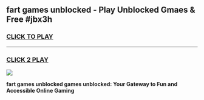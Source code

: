 
## fart games unblocked - Play Unblocked Gmaes & Free #jbx3h
<h3>
<a href="https://premium.freeplayer.one?title=fart_games_unblocked&ref=03M">CLICK TO PLAY</a></h3>
<hr>

<h3>
<a href="https://premium.freeplayer.one?title=fart_games_unblocked&ref=03M">CLICK 2 PLAY</a>
  
</h3>

<a href="https://premium.freeplayer.one?title=fart_games_unblocked&ref=03M"><img src="https://clearcache.store/games.png"></a>


**fart games unblocked games unblocked: Your Gateway to Fun and Accessible Online Gaming**
